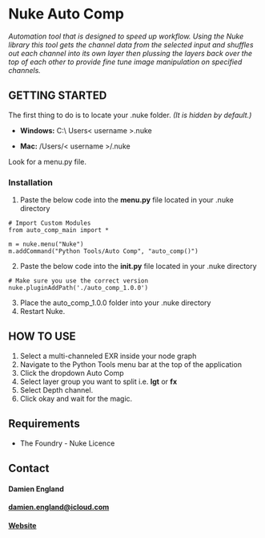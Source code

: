 # Nuke Auto Comp
*Automation tool that is designed to speed up workflow. Using the Nuke library this tool gets the channel data from 
the selected input and shuffles out each channel into its own layer then plussing the layers back over the top of each 
other to provide fine tune image manipulation on specified channels.*

## GETTING STARTED
The first thing to do is to locate your .nuke folder. *(It is hidden by default.)*

- **Windows:** C:\ Users\< username >\.nuke
 
- **Mac:** /Users/< username >/.nuke

Look for a menu.py file.

### Installation

1. Paste the below code into the **menu.py** file located in your .nuke directory

```
# Import Custom Modules
from auto_comp_main import *

m = nuke.menu("Nuke")
m.addCommand("Python Tools/Auto Comp", "auto_comp()")
```

2. Paste the below code into the **init.py** file located in your .nuke directory

```
# Make sure you use the correct version
nuke.pluginAddPath('./auto_comp_1.0.0')
```

3. Place the auto_comp_1.0.0 folder into your .nuke directory
4. Restart Nuke.

## HOW TO USE
1. Select a multi-channeled EXR inside your node graph
2. Navigate to the Python Tools menu bar at the top of the application
3. Click the dropdown Auto Comp
4. Select layer group you want to split i.e. **lgt** or **fx**
5. Select Depth channel.
6. Click okay and wait for the magic.


## Requirements
- The Foundry - Nuke Licence


## Contact
#### Damien England
#### damien.england@icloud.com
#### [Website](http://www.damienengland.com.au) 

